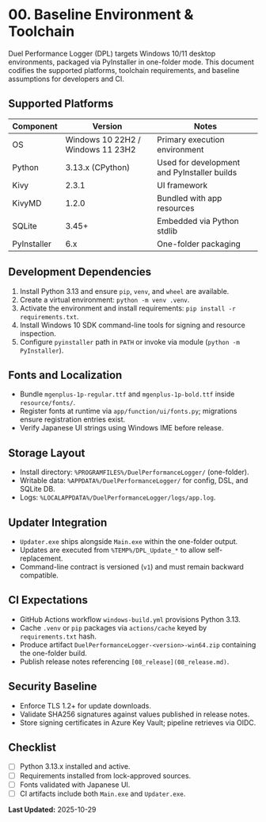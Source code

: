# 00. Baseline Environment & Toolchain

Duel Performance Logger (DPL) targets Windows 10/11 desktop environments, packaged via PyInstaller in one-folder mode. This document codifies the supported platforms, toolchain requirements, and baseline assumptions for developers and CI.

## Supported Platforms

| Component | Version | Notes |
|-----------|---------|-------|
| OS | Windows 10 22H2 / Windows 11 23H2 | Primary execution environment |
| Python | 3.13.x (CPython) | Used for development and PyInstaller builds |
| Kivy | 2.3.1 | UI framework |
| KivyMD | 1.2.0 | Bundled with app resources |
| SQLite | 3.45+ | Embedded via Python stdlib |
| PyInstaller | 6.x | One-folder packaging |

## Development Dependencies

1. Install Python 3.13 and ensure `pip`, `venv`, and `wheel` are available.
2. Create a virtual environment: `python -m venv .venv`.
3. Activate the environment and install requirements: `pip install -r requirements.txt`.
4. Install Windows 10 SDK command-line tools for signing and resource inspection.
5. Configure `pyinstaller` path in `PATH` or invoke via module (`python -m PyInstaller`).

## Fonts and Localization

- Bundle `mgenplus-1p-regular.ttf` and `mgenplus-1p-bold.ttf` inside `resource/fonts/`.
- Register fonts at runtime via `app/function/ui/fonts.py`; migrations ensure registration entries exist.
- Verify Japanese UI strings using Windows IME before release.

## Storage Layout

- Install directory: `%PROGRAMFILES%/DuelPerformanceLogger/` (one-folder).
- Writable data: `%APPDATA%/DuelPerformanceLogger/` for config, DSL, and SQLite DB.
- Logs: `%LOCALAPPDATA%/DuelPerformanceLogger/logs/app.log`.

## Updater Integration

- `Updater.exe` ships alongside `Main.exe` within the one-folder output.
- Updates are executed from `%TEMP%/DPL_Update_*` to allow self-replacement.
- Command-line contract is versioned (`v1`) and must remain backward compatible.

## CI Expectations

- GitHub Actions workflow `windows-build.yml` provisions Python 3.13.
- Cache `.venv` or `pip` packages via `actions/cache` keyed by `requirements.txt` hash.
- Produce artifact `DuelPerformanceLogger-<version>-win64.zip` containing the one-folder build.
- Publish release notes referencing `[08_release](08_release.md)`.

## Security Baseline

- Enforce TLS 1.2+ for update downloads.
- Validate SHA256 signatures against values published in release notes.
- Store signing certificates in Azure Key Vault; pipeline retrieves via OIDC.

## Checklist

- [ ] Python 3.13.x installed and active.
- [ ] Requirements installed from lock-approved sources.
- [ ] Fonts validated with Japanese UI.
- [ ] CI artifacts include both `Main.exe` and `Updater.exe`.

**Last Updated:** 2025-10-29
